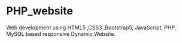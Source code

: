 # PHP_website
Web development using HTML5 ,CSS3 ,Bootstrap5, JavaScript, PHP, MySQL based responsive Dynamic Website.
